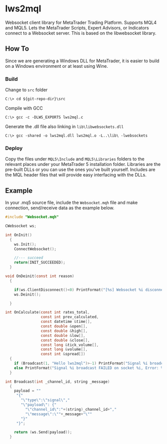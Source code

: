 # lws2mql
Websocket client library for MetaTrader Trading Platform. Supports MQL4 and MQL5. Lets the MetaTrader Scripts, Expert Advisors, or Indicators connect to a Websocket server. This is based on the libwebsocket library.

## How To
Since we are generating a Windows DLL for MetaTrader, it is easier to build on a Windows environment or at least using Wine.

### Build

Change to `src` folder

`C:\> cd ${git-repo-dir}\src`

Compile with GCC

`C:\> gcc -c -DLWS_EXPORTS lws2mql.c`

Generate the .dll file also linking in `lib\libwebsockets.dll`

`C:\> gcc -shared -o lws2mql.dll lws2mql.o -L..\lib\ -lwebsockets`

### Deploy
Copy the files under `MQL5\Include` and `MQL5\Libraries` folders to the relevant places under your MetaTrader 5 installation folder. Libraries are the pre-built DLLs or you can use the ones you've built yourself. Includes are the MQL header files that will provide easy interfacing with the DLLs.

## Example

In your .mq5 source file, include the `Websocket.mqh` file and make connection, send/receive data as the example below.
```c
#include "Websocket.mqh"

CWebsocket ws;

int OnInit()
  {
    ws.Init();
    ConnectWebsocket();

    //--- succeed
    return(INIT_SUCCEEDED);
  }

void OnDeinit(const int reason)
  {

    if(ws.ClientDisconnect()<0) PrintFormat("[%s] Websocket %i disconnect error: %s",__FUNCTION__,ws.GetHandle(),ws.GetError());
    ws.Deinit();

  }

int OnCalculate(const int rates_total,
                const int prev_calculated,
                const datetime &time[],
                const double &open[],
                const double &high[],
                const double &low[],
                const double &close[],
                const long &tick_volume[],
                const long &volume[],
                const int &spread[])
  {
    if (Broadcast(1, "Hello lws2mql")>-1) PrintFormat("Signal %i broadcast OK via socket %i",i,ws.GetHandle());
    else PrintFormat("Signal %i broadcast FAILED on socket %i, Error: %s",i,ws.GetHandle(),ws.GetError());
  }

int Broadcast(int _channel_id, string _message)
  {
    payload = ""
     "{"
       "\"type\":\"signal\","
       "\"payload\": {"
         "\"channel_id\":"+(string)_channel_id+","
         "\"message\":\""+_message+"\""
       "}"
     "}";

    return (ws.Send(payload));
  }

```
